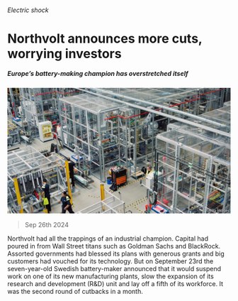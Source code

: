 ###### Electric shock

# Northvolt announces more cuts, worrying investors 

##### Europe’s battery-making champion has overstretched itself 

![image](images/20240928_WBP504.jpg) 

> Sep 26th 2024 

Northvolt had all the trappings of an industrial champion. Capital had poured in from Wall Street titans such as Goldman Sachs and BlackRock. Assorted governments had blessed its plans with generous grants and big customers had vouched for its technology. But on September 23rd the seven-year-old Swedish battery-maker announced that it would suspend work on one of its new manufacturing plants, slow the expansion of its research and development (R&amp;D) unit and lay off a fifth of its workforce. It was the second round of cutbacks in a month. 

